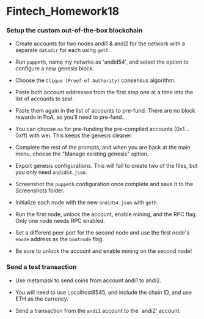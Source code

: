 # Fintech_Homework18
### Setup the custom out-of-the-box blockchain

* Create accounts for two nodes andi1 & andi2 for the network with a separate `datadir` for each using `geth`.

* Run `puppeth`, name my netwrks as 'andid54', and select the option to configure a new genesis block.

* Choose the `Clique (Proof of Authority)` consensus algorithm.

* Paste both account addresses from the first step one at a time into the list of accounts to seal.

* Paste them again in the list of accounts to pre-fund. There are no block rewards in PoA, so you'll need to pre-fund.

* You can choose `no` for pre-funding the pre-compiled accounts (0x1 .. 0xff) with wei. This keeps the genesis cleaner.

* Complete the rest of the prompts, and when you are back at the main menu, choose the "Manage existing genesis" option.

* Export genesis configurations. This will fail to create two of the files, but you only need `andid54.json`.

* Screenshot the `puppeth` configuration once complete and save it to the Screenshots folder.

* Initialize each node with the new `andid54.json` with `geth`.

* Run the first node, unlock the account, enable mining, and the RPC flag. Only one node needs RPC enabled.

* Set a different peer port for the second node and use the first node's `enode` address as the `bootnode` flag.

* Be sure to unlock the account and enable mining on the second node!

### Send a test transaction

* Use metamask to send coins from account andi1 to andi2.

* You will need to use Localhost8545, and include the chain ID, and use ETH as the currency.

* Send a transaction from the `andi1` account to the `andi2' account.
